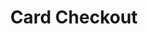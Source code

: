 ---
title: Card Checkout
excerpt: >-
  Processes a checkout via credit card information, will tokenize and save the
  card for reuse by the customer in the future.
api:
  file: swagger (2).json
  operationId: CardCheckout
hidden: false
---